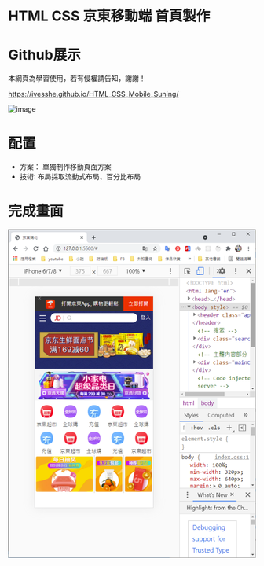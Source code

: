 # HTML CSS 京東移動端 首頁製作

# Github展示

本網頁為學習使用，若有侵權請告知，謝謝！

https://ivesshe.github.io/HTML_CSS_Mobile_Suning/

![image](./images/image2021-03-2515.06.38.png)

# 配置

- 方案： 單獨制作移動頁面方案
- 技術∶ 布局採取流動式布局、百分比布局

# 完成畫面

![image](./images/20210407115812.png)



    
    
    